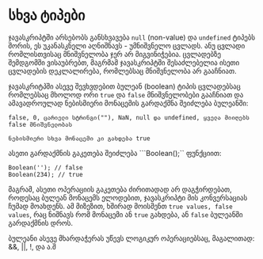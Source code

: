 # სხვა ტიპები

ჯავასკრიპტში არსებობს განსხვავება `null` \(non-value\) და `undefined` ტიპებს შორის, ეს უკანასკნელი აღნიშნავს - უმნიშვნელო ცვლადს. ანუ ცვლადი რომლისთვისაც მნიშვნელობა ჯერ არ მიგვინიჭებია. ცვლადებზე შემდგომში ვისაუბრებთ, მაგრმამ ჯავასკრიპტში შესაძლებელია ისეთი ცვლადების დეკლალირება, რომლებსაც მნიშვნელობა არ გააჩნიათ.

ჯავასკრიტპში ასევე შევხვდებით ბულეან \(boolean\) ტიპის ცვლადებსაც რომლებსაც მხოლოდ ორი `true` და `false` მნიშვნელობები გააჩნიათ და ამავადროულად ნებისმიერი მონაცემის გარდაქმნა შეიძლება ბულეანში:

```text
false, 0, ცარიელი სტრინგი(""), NaN, null და undefined, ყველა მიიღებს false მნიშვნელობას

ნებისმიერი სხვა მონაცემი კი გახდება true
```

ასეთი გარდაქმნის გაკეთება შეიძლება ```Boolean();`` ფუნქციით:

```text
Boolean(''); // false
Boolean(234); // true
```

მაგრამ, ასეთი ოპერაციის გაკეთება ძირითადად არ დაგჭირდებათ, როდესაც ბულეან მონაცემს ელოდებით, ჯავასკრიპტი მის კონვერსაციას ჩუმად მოახდენს. ამ მიზეზით, ხშირად მოისმენთ `true values, false values`, რაც ნიშნავს რომ მონაცემი ან `true` გახდება, ან `false` ბულეანში გარდაქმნის დროს.

ბულეანი ასევე მხარდაჭერას უწევს ლოგიკურ ოპერაციებსაც, მაგალითად: &&, \|\|, !, და ა.შ

